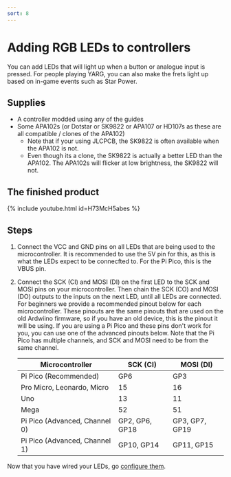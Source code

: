 ```yaml
---
sort: 8
---
```


# Adding RGB LEDs to controllers

You can add LEDs that will light up when a button or analogue input is pressed. For people playing YARG, you can also make the frets light up based on in-game events such as Star Power.

## Supplies

- A controller modded using any of the guides
- Some APA102s (or Dotstar or SK9822 or APA107 or HD107s as these are all compatible / clones of the APA102)
  - Note that if your using JLCPCB, the SK9822 is often available when the APA102 is not.
  - Even though its a clone, the SK9822 is actually a better LED than the APA102. The APA102s will flicker at low brightness, the SK9822 will not.

## The finished product

{% include youtube.html id=H73McH5abes %}

## Steps

1. Connect the VCC and GND pins on all LEDs that are being used to the microcontroller. It is recommended to use the 5V pin for this, as this is what the LEDs expect to be connecfted to. For the Pi Pico, this is the VBUS pin.
2. Connect the SCK (CI) and MOSI (DI) on the first LED to the SCK and MOSI pins on your microcontroller. Then chain the SCK (CO) and MOSI (DO) outputs to the inputs on the next LED, until all LEDs are connected.
   For beginners we provide a recommended pinout below for each microcontroller. These pinouts are the same pinouts that are used on the old Ardwiino firmware, so if you have an old device, this is the pinout it will be using.
   If you are using a Pi Pico and these pins don't work for you, you can use one of the advanced pinouts below. Note that the Pi Pico has multiple channels, and SCK and MOSI need to be from the same channel.

   | Microcontroller               | SCK (CI)       | MOSI (DI)      |
   | ----------------------------- | -------------- | -------------- |
   | Pi Pico (Recommended)         | GP6            | GP3            |
   | Pro Micro, Leonardo, Micro    | 15             | 16             |
   | Uno                           | 13             | 11             |
   | Mega                          | 52             | 51             |
   | Pi Pico (Advanced, Channel 0) | GP2, GP6, GP18 | GP3, GP7, GP19 |
   | Pi Pico (Advanced, Channel 1) | GP10, GP14     | GP11, GP15     |

Now that you have wired your LEDs, go [configure them](https://santroller.tangentmc.net/tool/using.html).
